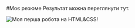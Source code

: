 #Моє резюме
Результат можна переглянути тут.

![Моя перша робота на HTML&CSS!](https://makarenkovs.github.io/resume/)
